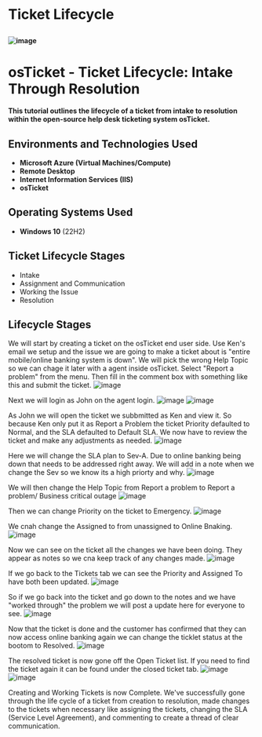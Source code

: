 # <b>Ticket Lifecycle<p align="center">
![image](https://github.com/user-attachments/assets/70e76010-7528-4fed-8908-c054fc713b7e)
</p>

<h1>osTicket - Ticket Lifecycle: Intake Through Resolution</h1>
This tutorial outlines the lifecycle of a ticket from intake to resolution within the open-source help desk ticketing system osTicket.<br />

<h2>Environments and Technologies Used</h2>

- Microsoft Azure (Virtual Machines/Compute)
- Remote Desktop
- Internet Information Services (IIS)
- osTicket
  
<h2>Operating Systems Used </h2>

- Windows 10</b> (22H2)

<h2>Ticket Lifecycle Stages</h2>

- Intake
- Assignment and Communication
- Working the Issue
- Resolution

<h2>Lifecycle Stages</h2>

We will start by creating a ticket on the osTicket end user side. Use Ken's email we setup and the issue we are going to make a ticket about is "entire mobile/online banking system is down". We will pick the wrong Help Topic so we can chage it later with a agent inside osTicket. Select "Report a problem" from the menu. Then fill in the comment box with something like this and submit the ticket.
![image](https://github.com/user-attachments/assets/020ba7c1-726c-4e97-be4d-75623db57304)

Next we will login as John on the agent login.
![image](https://github.com/user-attachments/assets/ab74ccde-6e72-415a-8365-bccf8df439a6)
![image](https://github.com/user-attachments/assets/90d6b4d8-622d-4955-851b-5349a488b5b5)

As John we will open the ticket we subbmitted as Ken and view it. So because Ken only put it as Report a Problem the ticket Priority defaulted to Normal, and the SLA defaulted to Default SLA. We now have to review the ticket and make any adjustments as needed.
![image](https://github.com/user-attachments/assets/3bad384b-1a7d-4270-9848-efcfddb52476)

Here we will change the SLA plan to Sev-A. Due to online banking being down that needs to be addressed right away. We will add in a note when we change the Sev so we know its a high priorty and why.
![image](https://github.com/user-attachments/assets/3db4c888-db5e-42ef-b8a5-9f5369f15eb2)

We will then change the Help Topic from Report a problem to Report a problem/ Business critical outage
![image](https://github.com/user-attachments/assets/0236f464-185e-47e8-9d5c-682cdb0d0eb3)

Then we can change Priority on the ticket to Emergency.
![image](https://github.com/user-attachments/assets/48041873-a469-4f5b-81c6-97c15ba95f93)

We cnah change the Assigned to from unassigned to Online Bnaking.
![image](https://github.com/user-attachments/assets/2d3b8928-1849-440a-9076-127a753219e5)

Now we can see on the ticket all the changes we have been doing. They appear as notes so we cna keep track of any changes made.
![image](https://github.com/user-attachments/assets/0cbe93c3-4f85-4650-9731-baf698ef4a69)

If we go back to the Tickets tab we can see the Priority and Assigned To have both been updated.
![image](https://github.com/user-attachments/assets/fcee5e3a-c800-4a8a-a476-ae8bf128c0ea)

So if we go back into the ticket and go down to the notes and we have "worked through" the problem we will post a update here for everyone to see.
![image](https://github.com/user-attachments/assets/4eb542ed-2b90-44bb-bacd-a5246275a94c)

Now that the ticket is done and the customer has confirmed that they can now access online banking again we can change the ticklet status at the bootom to Resolved.
![image](https://github.com/user-attachments/assets/75fc0cc4-d989-49fc-b3c7-b9589053dccb)

The resolved ticket is now gone off the Open Ticket list. If you need to find the ticket again it can be found under the closed ticket tab.
![image](https://github.com/user-attachments/assets/9eafa631-081e-42b6-bf10-4e9f49ffa672)
![image](https://github.com/user-attachments/assets/80a41453-20e5-4510-9a46-6b801efa8095)



Creating and Working Tickets is now Complete. We've successfully gone through the life cycle of a ticket from creation to resolution, made changes to the tickets when necessary like assigning the tickets, changing the SLA (Service Level Agreement), and commenting to create a thread of clear communication.
